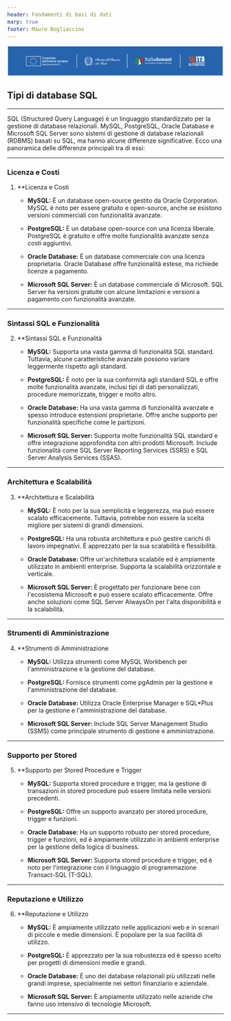 ```yaml
---
header: Fondamenti di basi di dati
marp: true
footer: Mauro Bogliaccino
---
```

![logo](./logo-its.png)

## Tipi di database SQL

---

SQL (Structured Query Language) è un linguaggio standardizzato per la gestione di database relazionali. MySQL, PostgreSQL, Oracle Database e Microsoft SQL Server sono sistemi di gestione di database relazionali (RDBMS) basati su SQL, ma hanno alcune differenze significative. Ecco una panoramica delle differenze principali tra di essi:

---

### Licenza e Costi

1. **Licenza e Costi
   - **MySQL:** È un database open-source gestito da Oracle Corporation. MySQL è noto per essere gratuito e open-source, anche se esistono versioni commerciali con funzionalità avanzate.

   - **PostgreSQL:** È un database open-source con una licenza liberale. PostgreSQL è gratuito e offre molte funzionalità avanzate senza costi aggiuntivi.

   - **Oracle Database:** È un database commerciale con una licenza proprietaria. Oracle Database offre funzionalità estese, ma richiede licenze a pagamento.

   - **Microsoft SQL Server:** È un database commerciale di Microsoft. SQL Server ha versioni gratuite con alcune limitazioni e versioni a pagamento con funzionalità avanzate.

---

### Sintassi SQL e Funzionalità

2. **Sintassi SQL e Funzionalità
   - **MySQL:** Supporta una vasta gamma di funzionalità SQL standard. Tuttavia, alcune caratteristiche avanzate possono variare leggermente rispetto agli standard.

   - **PostgreSQL:** È noto per la sua conformità agli standard SQL e offre molte funzionalità avanzate, inclusi tipi di dati personalizzati, procedure memorizzate, trigger e molto altro.

   - **Oracle Database:** Ha una vasta gamma di funzionalità avanzate e spesso introduce estensioni proprietarie. Offre anche supporto per funzionalità specifiche come le partizioni.

   - **Microsoft SQL Server:** Supporta molte funzionalità SQL standard e offre integrazione approfondita con altri prodotti Microsoft. Include funzionalità come SQL Server Reporting Services (SSRS) e SQL Server Analysis Services (SSAS).

---

### Architettura e Scalabilità

3. **Architettura e Scalabilità
   - **MySQL:** È noto per la sua semplicità e leggerezza, ma può essere scalato efficacemente. Tuttavia, potrebbe non essere la scelta migliore per sistemi di grandi dimensioni.

   - **PostgreSQL:** Ha una robusta architettura e può gestire carichi di lavoro impegnativi. È apprezzato per la sua scalabilità e flessibilità.

   - **Oracle Database:** Offre un'architettura scalabile ed è ampiamente utilizzato in ambienti enterprise. Supporta la scalabilità orizzontale e verticale.

   - **Microsoft SQL Server:** È progettato per funzionare bene con l'ecosistema Microsoft e può essere scalato efficacemente. Offre anche soluzioni come SQL Server AlwaysOn per l'alta disponibilità e la scalabilità.

---

### Strumenti di Amministrazione

4. **Strumenti di Amministrazione
   - **MySQL:** Utilizza strumenti come MySQL Workbench per l'amministrazione e la gestione del database.

   - **PostgreSQL:** Fornisce strumenti come pgAdmin per la gestione e l'amministrazione del database.

   - **Oracle Database:** Utilizza Oracle Enterprise Manager e SQL*Plus per la gestione e l'amministrazione del database.

   - **Microsoft SQL Server:** Include SQL Server Management Studio (SSMS) come principale strumento di gestione e amministrazione.

---

### Supporto per Stored

5. **Supporto per Stored Procedure e Trigger
   - **MySQL:** Supporta stored procedure e trigger, ma la gestione di transazioni in stored procedure può essere limitata nelle versioni precedenti.

   - **PostgreSQL:** Offre un supporto avanzato per stored procedure, trigger e funzioni.

   - **Oracle Database:** Ha un supporto robusto per stored procedure, trigger e funzioni, ed è ampiamente utilizzato in ambienti enterprise per la gestione della logica di business.

   - **Microsoft SQL Server:** Supporta stored procedure e trigger, ed è noto per l'integrazione con il linguaggio di programmazione Transact-SQL (T-SQL).

---

### Reputazione e Utilizzo

6. **Reputazione e Utilizzo
   - **MySQL:** È ampiamente utilizzato nelle applicazioni web e in scenari di piccole e medie dimensioni. È popolare per la sua facilità di utilizzo.

   - **PostgreSQL:** È apprezzato per la sua robustezza ed è spesso scelto per progetti di dimensioni medie e grandi.

   - **Oracle Database:** È uno dei database relazionali più utilizzati nelle grandi imprese, specialmente nei settori finanziario e aziendale.

   - **Microsoft SQL Server:** È ampiamente utilizzato nelle aziende che fanno uso intensivo di tecnologie Microsoft.

---
